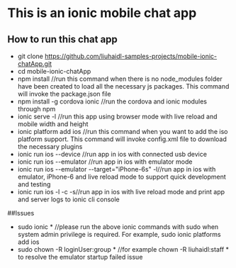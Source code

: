 # This is an ionic mobile chat app

## How to run this chat app
 - git clone https://github.com/liuhaidl-samples-projects/mobile-ionic-chatApp.git
 - cd mobile-ionic-chatApp 
 - npm install //run this command when there is no node_modules folder have been created to load all the necessary js packages. This command will invoke the package.json file
 - npm install -g cordova ionic //run the cordova and ionic modules through npm
 - ionic serve -l //run this app using browser mode with live reload and mobile width and height
 - ionic platform add ios //run this command when you want to add the iso platform support. This command will invoke config.xml file to download the necessary plugins
 - ionic run ios --device //run app in ios with connected usb device
 - ionic run ios --emulator //run app in ios with emulator mode
 - ionic run ios --emulator --target="iPhone-6s" -l//run app in ios with emulator, iPhone-6 and live reload mode to support quick development and testing
 - ionic run ios -l -c -s//run app in ios with live reload mode and print app and server logs to ionic cli console

##Issues
- sudo ionic * //please run the above ionic commands with sudo when system admin privilege is required. For example, sudo ionic platforms add ios
- sudo chown -R loginUser:group * //for example chown -R liuhaidl:staff * to resolve the emulator startup failed issue
